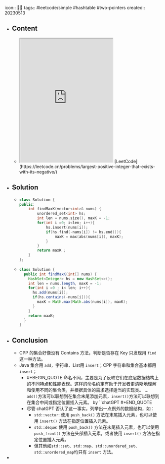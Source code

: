 icon:: 👨‍💻
tags:: #leetcode/simple #hashtable #two-pointers
created:: 20230513
- ## Content
  - <iframe src="https://leetcode.cn/problems/largest-positive-integer-that-exists-with-its-negative" style="height: 400px"></iframe>
    [LeetCode](https://leetcode.cn/problems/largest-positive-integer-that-exists-with-its-negative/)
- ## Solution
  - ```cpp
    class Solution {
    public:
        int findMaxK(vector<int>& nums) {
            unordered_set<int> hs;
            int len = nums.size(), maxK = -1;
            for(int i =0; i<len; i++){
                hs.insert(nums[i]);
                if(hs.find(-nums[i]) != hs.end()){
                    maxK = max(abs(nums[i]), maxK);
                }
            }
            return maxK ;
        }
    };
    ```
  - ```java
    class Solution {
      public int findMaxK(int[] nums) {
        HashSet<Integer> hs = new HashSet<>();
        int len = nums.length, maxK = -1;
        for(int i =0 ; i< len; i++){
          hs.add(nums[i]);
          if(hs.contains(-nums[i])){
            maxK = Math.max(Math.abs(nums[i]), maxK);
          }
        }
        return maxK;
      }
    }
    ```
- ## Conclusion
  - CPP 的集合好像没有 Contains 方法，判断是否存在 Key 只发现用 `find` 这一种方法。
  - Java 集合用 `add`，字符串、List用 `insert`；CPP 字符串和集合基本都用 `insert`；
    - #+BEGIN_QUOTE
      命名不同，主要是为了反映它们在底层数据结构上的不同特点和性能表现。这样的命名约定有助于开发者更清晰地理解和使用不同的集合类，并根据具体的需求选择适当的实现类。
      ...
      `add()`方法可以联想到在集合末尾添加元素，`insert()`方法可以联想到在集合中间或指定位置插入元素。
      by ``chatGPT
      #+END_QUOTE
    - 尽管 chatGPT 否认了这一事实，列举出一点例外的数据结构，如：
      - `std::vector`: 使用 `push_back()` 方法在末尾插入元素，也可以使用 `insert()` 方法在指定位置插入元素。
      - `std::deque`: 使用 `push_back()` 方法在末尾插入元素，也可以使用 `push_front()` 方法在头部插入元素，或者使用 `insert()` 方法在指定位置插入元素。
      - 但其他如`std::set`、`std::map`、`std::unordered_set`、`std::unordered_map`均只有 `insert` 方法。
-
